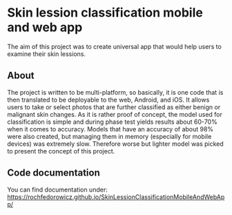 # Skin lession classification mobile and web app

The aim of this project was to create universal app that would help users to examine their skin lessions.

## About

The project is written to be multi-platform, so basically, it is one code that is then translated to be deployable to the web, Android, and iOS. It allows users to take or select photos that are further classified as either benign or malignant skin changes. As it is rather proof of concept, the model used for classification is simple and during phase test yields results about 60-70% when it comes to accuracy. Models that have an accuracy of about 98% were also created, but managing them in memory (especially for mobile devices) was extremely slow. Therefore worse but lighter model was picked to present the concept of this project.

## Code documentation

You can find documentation under: https://rochfedorowicz.github.io/SkinLessionClassificationMobileAndWebApp/

